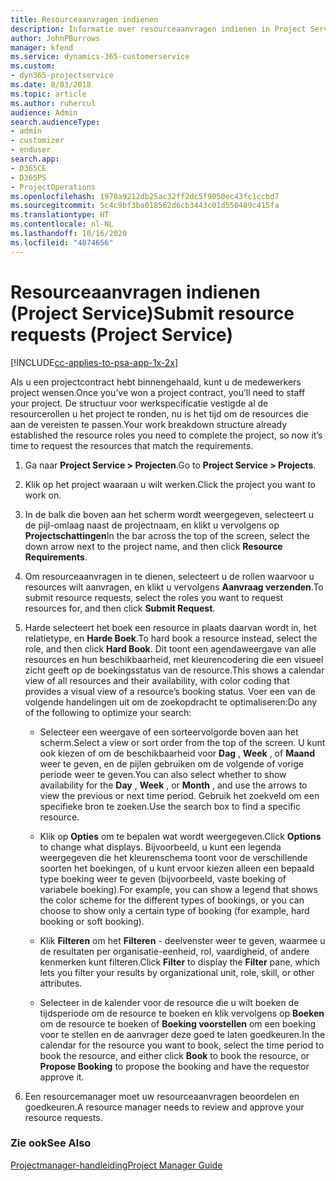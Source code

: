 ```yaml
---
title: Resourceaanvragen indienen
description: Informatie over resourceaanvragen indienen in Project Service
author: JohnPBurrows
manager: kfend
ms.service: dynamics-365-customerservice
ms.custom:
- dyn365-projectservice
ms.date: 8/03/2018
ms.topic: article
ms.author: ruhercul
audience: Admin
search.audienceType:
- admin
- customizer
- enduser
search.app:
- D365CE
- D365PS
- ProjectOperations
ms.openlocfilehash: 1978a9212db25ac32ff2dc5f9050ec43fc1ccbd7
ms.sourcegitcommit: 5c4c9bf3ba018562d6cb3443c01d550489c415fa
ms.translationtype: HT
ms.contentlocale: nl-NL
ms.lasthandoff: 10/16/2020
ms.locfileid: "4074656"
---
```

# <a name="submit-resource-requests-project-service"></a><span data-ttu-id="2d903-103">Resourceaanvragen indienen (Project Service)</span><span class="sxs-lookup"><span data-stu-id="2d903-103">Submit resource requests (Project Service)</span></span>

[!INCLUDE[cc-applies-to-psa-app-1x-2x](../includes/cc-applies-to-psa-app-1x-2x.md)]

<span data-ttu-id="2d903-104">Als u een projectcontract hebt binnengehaald, kunt u de medewerkers project wensen.</span><span class="sxs-lookup"><span data-stu-id="2d903-104">Once you’ve won a project contract, you’ll need to staff your project.</span></span> <span data-ttu-id="2d903-105">De structuur voor werkspecificatie vestigde al de resourcerollen u het project te ronden, nu is het tijd om de resources die aan de vereisten te passen.</span><span class="sxs-lookup"><span data-stu-id="2d903-105">Your work breakdown structure already established the resource roles you need to complete the project, so now it’s time to request the resources that match the requirements.</span></span>  
  
1.  <span data-ttu-id="2d903-106">Ga naar **Project Service > Projecten**.</span><span class="sxs-lookup"><span data-stu-id="2d903-106">Go to **Project Service > Projects**.</span></span>  
  
2.  <span data-ttu-id="2d903-107">Klik op het project waaraan u wilt werken.</span><span class="sxs-lookup"><span data-stu-id="2d903-107">Click the project you want to work on.</span></span>  
  
3.  <span data-ttu-id="2d903-108">In de balk die boven aan het scherm wordt weergegeven, selecteert u de pijl-omlaag naast de projectnaam, en klikt u vervolgens op **Projectschattingen**</span><span class="sxs-lookup"><span data-stu-id="2d903-108">In the bar across the top of the screen, select the down arrow next to the project name, and then click **Resource Requirements**.</span></span>  
  
4.  <span data-ttu-id="2d903-109">Om resourceaanvragen in te dienen, selecteert u de rollen waarvoor u resources wilt aanvragen, en klikt u vervolgens **Aanvraag verzenden**.</span><span class="sxs-lookup"><span data-stu-id="2d903-109">To submit resource requests, select the roles you want to request resources for, and then click **Submit Request**.</span></span>  
  
5.  <span data-ttu-id="2d903-110">Harde selecteert het boek een resource in plaats daarvan wordt in, het relatietype, en **Harde Boek**.</span><span class="sxs-lookup"><span data-stu-id="2d903-110">To hard book a resource instead, select the role, and then click **Hard Book**.</span></span> <span data-ttu-id="2d903-111">Dit toont een agendaweergave van alle resources en hun beschikbaarheid, met kleurencodering die een visueel zicht geeft op de boekingsstatus van de resource.</span><span class="sxs-lookup"><span data-stu-id="2d903-111">This shows a calendar view of all resources and their availability, with color coding that provides a visual view of a resource’s booking status.</span></span> <span data-ttu-id="2d903-112">Voer een van de volgende handelingen uit om de zoekopdracht te optimaliseren:</span><span class="sxs-lookup"><span data-stu-id="2d903-112">Do any of the following to optimize your search:</span></span>  
  
    -   <span data-ttu-id="2d903-113">Selecteer een weergave of een sorteervolgorde boven aan het scherm.</span><span class="sxs-lookup"><span data-stu-id="2d903-113">Select a view or sort order from the top of the screen.</span></span> <span data-ttu-id="2d903-114">U kunt ook kiezen of om de beschikbaarheid voor **Dag** , **Week** , of **Maand** weer te geven, en de pijlen gebruiken om de volgende of vorige periode weer te geven.</span><span class="sxs-lookup"><span data-stu-id="2d903-114">You can also select whether to show availability for the **Day** , **Week** , or **Month** , and use the arrows to view the previous or next time period.</span></span> <span data-ttu-id="2d903-115">Gebruik het zoekveld om een specifieke bron te zoeken.</span><span class="sxs-lookup"><span data-stu-id="2d903-115">Use the search box to find a specific resource.</span></span>  
  
    -   <span data-ttu-id="2d903-116">Klik op **Opties** om te bepalen wat wordt weergegeven.</span><span class="sxs-lookup"><span data-stu-id="2d903-116">Click **Options** to change what displays.</span></span> <span data-ttu-id="2d903-117">Bijvoorbeeld, u kunt een legenda weergegeven die het kleurenschema toont voor de verschillende soorten het boekingen, of u kunt ervoor kiezen alleen een bepaald type boeking weer te geven (bijvoorbeeld, vaste boeking of variabele boeking).</span><span class="sxs-lookup"><span data-stu-id="2d903-117">For example, you can show a legend that shows the color scheme for the different types of bookings, or you can choose to show only a certain type of booking (for example, hard booking or soft booking).</span></span>  
  
    -   <span data-ttu-id="2d903-118">Klik **Filteren** om het **Filteren** - deelvenster weer te geven, waarmee u de resultaten per organisatie-eenheid, rol, vaardigheid, of andere kenmerken kunt filteren.</span><span class="sxs-lookup"><span data-stu-id="2d903-118">Click **Filter** to display the **Filter** pane, which lets you filter your results by organizational unit, role, skill, or other attributes.</span></span>  
  
    -   <span data-ttu-id="2d903-119">Selecteer in de kalender voor de resource die u wilt boeken de tijdsperiode om de resource te boeken en klik vervolgens op **Boeken** om de resource te boeken of **Boeking voorstellen** om een boeking voor te stellen en de aanvrager deze goed te laten goedkeuren.</span><span class="sxs-lookup"><span data-stu-id="2d903-119">In the calendar for the resource you want to book, select the time period to book the resource, and either click **Book** to book the resource, or **Propose Booking** to propose the booking and have the requestor approve it.</span></span>  
  
6.  <span data-ttu-id="2d903-120">Een resourcemanager moet uw resourceaanvragen beoordelen en goedkeuren.</span><span class="sxs-lookup"><span data-stu-id="2d903-120">A resource manager needs to review and approve your resource requests.</span></span>  
  
### <a name="see-also"></a><span data-ttu-id="2d903-121">Zie ook</span><span class="sxs-lookup"><span data-stu-id="2d903-121">See Also</span></span>  
 [<span data-ttu-id="2d903-122">Projectmanager-handleiding</span><span class="sxs-lookup"><span data-stu-id="2d903-122">Project Manager Guide</span></span>](../psa/project-manager-guide.md)
